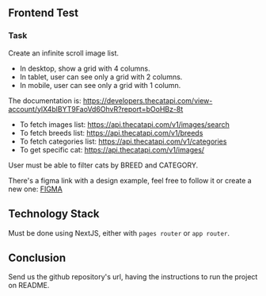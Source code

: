 ## Frontend Test

### Task

Create an infinite scroll image list.
- In desktop, show a grid with 4 columns.
- In tablet, user can see only a grid with 2 columns.
- In mobile, user can see only a grid with 1 column.

The documentation is: https://developers.thecatapi.com/view-account/ylX4blBYT9FaoVd6OhvR?report=bOoHBz-8t

- To fetch images list: https://api.thecatapi.com/v1/images/search
- To fetch breeds list: https://api.thecatapi.com/v1/breeds
- To fetch categories list: https://api.thecatapi.com/v1/categories
- To get specific cat: https://api.thecatapi.com/v1/images/<ID>

User must be able to filter cats by BREED and CATEGORY.

There's a figma link with a design example, feel free to follow it or create a new one: [FIGMA](https://www.figma.com/design/O59cTYodflm2C6VozQRV9v/Untitled?node-id=0-1&t=r8jUUjbanMo3Jrf5-1)

## Technology Stack

Must be done using NextJS, either with `pages router` or `app router`.

## Conclusion

Send us the github repository's url, having the instructions to run the project on README.
